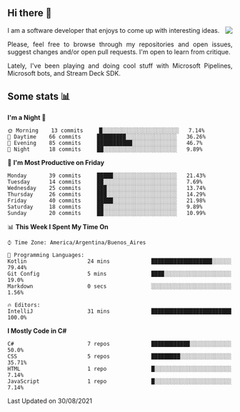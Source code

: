 ## Hi there :slightly_smiling_face:

<img src="https://github-readme-stats.vercel.app/api?username=victorgrycuk&show_icons=true&count_private=true&title_color=F7941E&icon_color=F7941E" align="right">

<p align="justify">
I am a software developer that enjoys to come up with interesting ideas.
<p/>

<p align= "justify">
Please, feel free to browse through my repositories and open issues, suggest changes and/or open pull requests. I'm open to learn from critique.
<p/>

<p align= "justify">
Lately, I've been playing and doing cool stuff with Microsoft Pipelines, Microsoft bots, and Stream Deck SDK.
<p/>

## Some stats :bar_chart:
<!--START_SECTION:waka-->
**I'm a Night 🦉** 

```text
🌞 Morning    13 commits     █░░░░░░░░░░░░░░░░░░░░░░░░   7.14% 
🌆 Daytime    66 commits     █████████░░░░░░░░░░░░░░░░   36.26% 
🌃 Evening    85 commits     ███████████░░░░░░░░░░░░░░   46.7% 
🌙 Night      18 commits     ██░░░░░░░░░░░░░░░░░░░░░░░   9.89%

```
📅 **I'm Most Productive on Friday** 

```text
Monday       39 commits     █████░░░░░░░░░░░░░░░░░░░░   21.43% 
Tuesday      14 commits     ██░░░░░░░░░░░░░░░░░░░░░░░   7.69% 
Wednesday    25 commits     ███░░░░░░░░░░░░░░░░░░░░░░   13.74% 
Thursday     26 commits     ███░░░░░░░░░░░░░░░░░░░░░░   14.29% 
Friday       40 commits     █████░░░░░░░░░░░░░░░░░░░░   21.98% 
Saturday     18 commits     ██░░░░░░░░░░░░░░░░░░░░░░░   9.89% 
Sunday       20 commits     ██░░░░░░░░░░░░░░░░░░░░░░░   10.99%

```


📊 **This Week I Spent My Time On** 

```text
⌚︎ Time Zone: America/Argentina/Buenos_Aires

💬 Programming Languages: 
Kotlin                   24 mins             ███████████████████░░░░░░   79.44% 
Git Config               5 mins              ████░░░░░░░░░░░░░░░░░░░░░   19.0% 
Markdown                 0 secs              ░░░░░░░░░░░░░░░░░░░░░░░░░   1.56%

🔥 Editors: 
IntelliJ                 31 mins             █████████████████████████   100.0%

```

**I Mostly Code in C#** 

```text
C#                       7 repos             ████████████░░░░░░░░░░░░░   50.0% 
CSS                      5 repos             █████████░░░░░░░░░░░░░░░░   35.71% 
HTML                     1 repo              █░░░░░░░░░░░░░░░░░░░░░░░░   7.14% 
JavaScript               1 repo              █░░░░░░░░░░░░░░░░░░░░░░░░   7.14%

```



 Last Updated on 30/08/2021
<!--END_SECTION:waka-->
